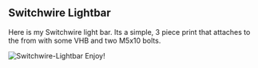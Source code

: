 ## Switchwire Lightbar
Here is my Switchwire light bar. Its a simple, 3 piece print that attaches to the from with some VHB and two M5x10 bolts.

![Switchwire-Lightbar](https://github.com/johnderuntz/VoronUsers/blob/master/printer_mods/KenadyDwag44/sw_lightbar/photos/IMG_2278.jpg)
Enjoy!
